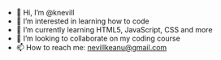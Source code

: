 - 👋 Hi, I’m @knevill
- 👀 I’m interested in learning how to code
- 🌱 I’m currently learning HTML5, JavaScript, CSS and more
- 💞️ I’m looking to collaborate on my coding course
- 📫 How to reach me: nevillkeanu@gmail.com

<!---
knevill/knevill is a ✨ special ✨ repository because its `README.md` (this file) appears on your GitHub profile.
You can click the Preview link to take a look at your changes.
--->
